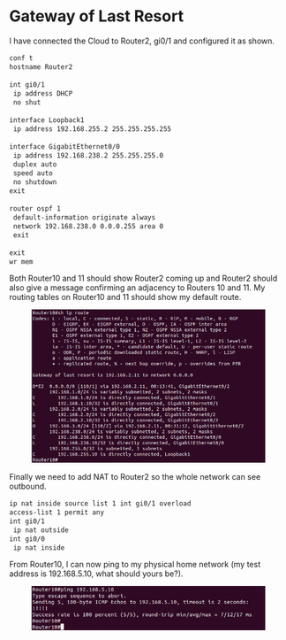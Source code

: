 # Gateway of Last Resort

I have connected the Cloud to Router2, gi0/1 and configured it as shown.

```
conf t
hostname Router2

int gi0/1
 ip address DHCP
 no shut

interface Loopback1
 ip address 192.168.255.2 255.255.255.255

interface GigabitEthernet0/0
 ip address 192.168.238.2 255.255.255.0
 duplex auto
 speed auto
 no shutdown
exit

router ospf 1
 default-information originate always
 network 192.168.238.0 0.0.0.255 area 0
 exit

exit
wr mem
```

Both Router10 and 11 should show Router2 coming up and Router2 should also give a message confirming an adjacency to Routers 10 and 11. My routing tables on Router10 and 11 should show my default route.

<figure><img src="../../.gitbook/assets/image (13).png" alt=""><figcaption></figcaption></figure>

Finally we need to add NAT to Router2 so the whole network can see outbound.

```
ip nat inside source list 1 int gi0/1 overload
access-list 1 permit any
int gi0/1
 ip nat outside
int gi0/0
 ip nat inside
```

From Router10, I can now ping to my physical home network (my test address is 192.168.5.10, what should yours be?).

<figure><img src="../../.gitbook/assets/image (14).png" alt=""><figcaption></figcaption></figure>
